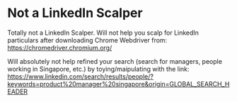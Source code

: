 # Not a LinkedIn Scalper

Totally not a LinkedIn Scalper. Will not help you scalp for LinkedIn particulars after downloading Chrome Webdriver from: https://chromedriver.chromium.org/

Will absolutely not help refined your search (search for managers, people working in Singapore, etc.) by toying/maipulating with the link: https://www.linkedin.com/search/results/people/?keywords=product%20manager%20singapore&origin=GLOBAL_SEARCH_HEADER 


